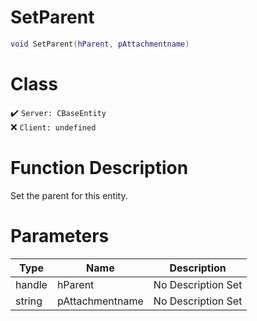 # SetParent
```lua
void SetParent(hParent, pAttachmentname)
```
# Class
✔️ `Server: CBaseEntity`  
❌ `Client: undefined`  

# Function Description
Set the parent for this entity.
# Parameters
Type|Name|Description
--|--|--
handle|hParent|No Description Set
string|pAttachmentname|No Description Set
